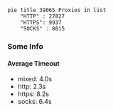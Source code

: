 
```mermaid
pie title 39065 Proxies in list
    "HTTP" : 27827
    "HTTPS": 9937
    "SOCKS" : 8015
```

### Some Info
#### Average Timeout

- mixed: 4.0s
- http: 2.3s
- https: 8.2s
- socks: 6.4s